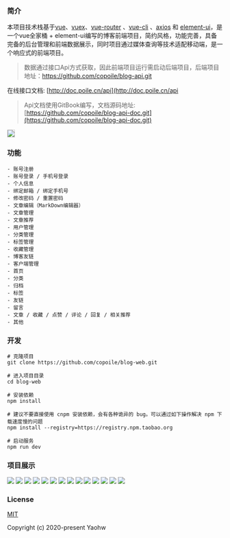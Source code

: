 ### 简介

本项目技术栈基于[vue](https://cn.vuejs.org/index.html)、[vuex](https://vuex.vuejs.org/zh-cn/)、[vue-router](https://router.vuejs.org/zh-cn/) 、[vue-cli](https://github.com/vuejs/vue-cli) 、[axios](https://github.com/axios/axios) 和 [element-ui](https://github.com/ElemeFE/element)，是一个vue全家桶 + element-ui编写的博客前端项目，简约风格，功能完善，具备完备的后台管理和前端数据展示，同时项目通过媒体查询等技术适配移动端，是一个响应式的前端项目。

> 数据通过接口Api方式获取，因此前端项目运行需启动后端项目，后端项目地址：https://github.com/copoile/blog-api.git

在线接口文档: [http://doc.poile.cn/api](http://doc.poile.cn/api

> Api文档使用GitBook编写，文档源码地址: [https://github.com/copoile/blog-api-doc.git](https://github.com/copoile/blog-api-doc.git)

<img src="https://poile-img.nos-eastchina1.126.net/blog-web-images/api-doc.png" style="border: 1px solid #ccc">



### 功能

``` 
- 账号注册
- 账号登录 / 手机号登录
- 个人信息
- 绑定邮箱 / 绑定手机号
- 修改密码 / 重置密码
- 文章编辑（MarkDown编辑器）
- 文章管理
- 文章推荐
- 用户管理
- 分类管理
- 标签管理
- 收藏管理
- 博客友链
- 客户端管理
- 首页
- 分类
- 归档
- 标签
- 友链
- 留言
- 文章 / 收藏 / 点赞 / 评论 / 回复 / 相关推荐
- 其他
```



### 开发

```
# 克隆项目
git clone https://github.com/copoile/blog-web.git

# 进入项目目录
cd blog-web

# 安装依赖
npm install

# 建议不要直接使用 cnpm 安装依赖，会有各种诡异的 bug。可以通过如下操作解决 npm 下载速度慢的问题
npm install --registry=https://registry.npm.taobao.org

# 启动服务
npm run dev
```



### 项目展示

<img src="./images/index-1.png">



<img src="./images/index-2.png">



<img src="./images/article-1.png">



<img src="./images/category.png">



<img src="./images/archives.png">



<img src="./images/friend-link.png">



<img src="./images/tag.png">



<img src="./images/message-1.png">



<img src="./images/user.png">



<img src="./images/article-manage.png">



<img src="./images/mobile/index.png">



<img src="./images/mobile/category.png">



<img src="./images/mobile/article-1.png">



<img src="./images/mobile/user.png">



### License

[MIT](https://github.com/copoile/blog-web/blob/master/LICENSE)

Copyright (c) 2020-present Yaohw

